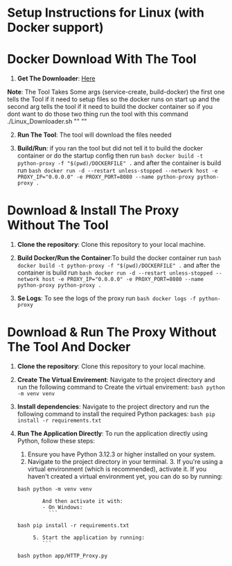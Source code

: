 # Setup Instructions for Linux (with Docker support)

# Docker Download With The Tool

1. **Get The Downloader**: [Here](https://github.com/Frank1o3/Python-Proxy/releases/download/v1.5.0/Linux_Downloader.sh)

**Note**: The Tool Takes Some args (service-create, build-docker) the first one tells the Tool if it need to setup files so the docker runs on start up and the second arg tells the tool if it need to build the docker container so if you dont want to do those two thing run the tool with this command ./Linux_Downloader.sh "" ""

2. **Run The Tool**: The tool will download the files needed

3. **Build/Run**: if you ran the tool but did not tell it to build the docker container or do the startup config then run `bash docker build -t python-proxy -f "$(pwd)/DOCKERFILE" .` and after the container is build run `bash docker run -d --restart unless-stopped --network host -e PROXY_IP="0.0.0.0" -e PROXY_PORT=8080 --name python-proxy python-proxy .`

# Download & Install The Proxy Without The Tool

1. **Clone the repository**: Clone this repository to your local machine.

2. **Build Docker/Run the Container**:To build the docker container  run `bash docker build -t python-proxy -f "$(pwd)/DOCKERFILE" .` and after the container is build run `bash docker run -d --restart unless-stopped --network host -e PROXY_IP="0.0.0.0" -e PROXY_PORT=8080 --name python-proxy python-proxy .`

3. **Se Logs**: To see the logs of the proxy run `bash docker logs -f python-proxy`

# Download & Run The Proxy Without The Tool And Docker

1. **Clone the repository**: Clone this repository to your local machine.

2. **Create The Virtual Envirement**: Navigate to the project directory and run the following command to Create the virtual envirement:
   `bash python -m venv venv`

3. **Install dependencies**: Navigate to the project directory and run the following command to install the required Python packages:
   `bash pip install -r requirements.txt`

4. **Run The Application Directly**:
    To run the application directly using Python, follow these steps:
    1. Ensure you have Python 3.12.3 or higher installed on your system.
    2. Navigate to the project directory in your terminal. 3.
    If you're using a virtual environment (which is recommended), activate it. If you haven't created a virtual environment yet, you can do so by running:

      ````
      bash python -m venv venv

              And then activate it with:
              - On Windows:
                ```

      bash pip install -r requirements.txt

           5. Start the application by running:
              ```

      bash python app/HTTP_Proxy.py
